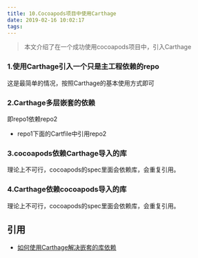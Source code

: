 ```yaml
---
title: 10.Cocoapods项目中使用Carthage
date: 2019-02-16 10:02:17
tags:
---
```

> 本文介绍了在一个成功使用cocoapods项目中，引入Carthage
<!-- more -->

### 1.使用Carthage引入一个只是主工程依赖的repo
这是最简单的情况，按照Carthage的基本使用方式即可

### 2.Carthage多层嵌套的依赖
即repo1依赖repo2

- repo1下面的Cartfile中引用repo2

### 3.cocoapods依赖Carthage导入的库
理论上不可行，cocoapods的spec里面会依赖库，会重复引用。

### 4.Carthage依赖cocoapods导入的库
理论上不可行，cocoapods的spec里面会依赖库，会重复引用。


## 引用
- [如何使用Carthage解决嵌套的库依赖](https://zongren.me/2016/12/12/carthage-with-nested-dependencies/#fn:1)